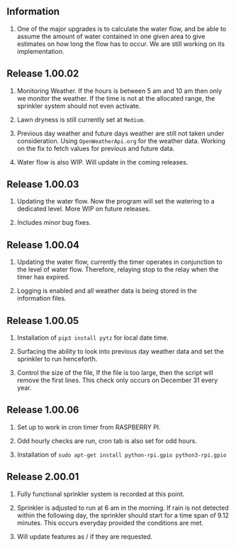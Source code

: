 ## Information

 1. One of the major upgrades is to calculate the water flow, and be able to assume the amount of water contained in  one given area to give estimates on how long the flow has to occur. We are still working on its implementation.

## Release 1.00.02

 1. Monitoring Weather. If the hours is between 5 am and 10 am then only we monitor the weather. If the time is not at the allocated range, the sprinkler system should not even activate.

 2. Lawn dryness is still currently set at `Medium`.

 3. Previous day weather and future days weather are still not taken under consideration. Using `OpenWeatherApi.org` for the weather data. Working on the fix to fetch values for previous and future data.

 4. Water flow is also WIP. Will update in the coming releases.


## Release 1.00.03

1. Updating the water flow. Now the program will set the watering to a dedicated level. More WIP on future releases.

2. Includes minor bug fixes.


## Release 1.00.04

 1. Updating the water flow, currently the timer operates in conjunction to the level of water flow. Therefore, relaying stop to the relay when the timer has expired.

 2. Logging is enabled and all weather data is being stored in the information files.


## Release 1.00.05

1. Installation of `pip3 install pytz` for local date time.

2. Surfacing the ability to look into previous day weather data and set the sprinkler to run henceforth.

3. Control the size of the file, If the file is too large, then the script will remove the first lines. This check only occurs on December 31 every year.

## Release 1.00.06

1. Set up to work in cron timer from RASPBERRY PI.

2. Odd hourly checks are run, cron tab is also set for odd hours.

3. Installation of `sudo apt-get install python-rpi.gpio python3-rpi.gpio`


## Release 2.00.01

1. Fully functional sprinkler system is recorded at this point.

2. Sprinkler is adjusted to run at 6 am in the morning. If rain is not detected within the following day, the sprinkler should start for a time span of 9.12 minutes. This occurs everyday provided the conditions are met.

3. Will update features as / if they are requested.
